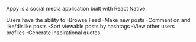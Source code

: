 Appy is a social media application built with React Native.

Users have the ability to
  -Browse Feed
  -Make new posts
  -Comment on and like/dislike posts
  -Sort viewable posts by hashtags
  -View other users profiles
  -Generate inspirational quotes
  
 
